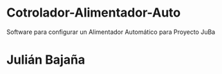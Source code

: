 # Cotrolador-Alimentador-Auto
Software para configurar un Alimentador Automático para Proyecto JuBa

# Julián Bajaña
